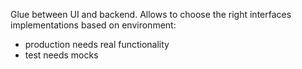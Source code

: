Glue between UI and backend.
Allows to choose the right interfaces implementations based on environment:
- production needs real functionality
- test needs mocks